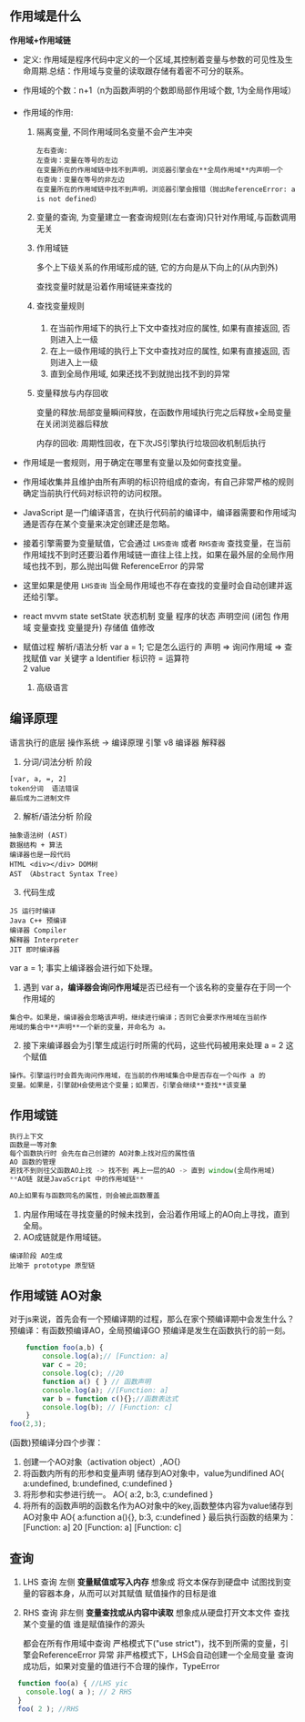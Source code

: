 ## 作用域是什么

**作用域+作用域链** 

+ 定义: 作用域是程序代码中定义的一个区域,其控制着变量与参数的可见性及生命周期.总结：作用域与变量的读取跟存储有着密不可分的联系。

+ 作用域的个数：n+1（n为函数声明的个数即局部作用域个数, 1为全局作用域）

+ 作用域的作用:

  1. 隔离变量, 不同作用域同名变量不会产生冲突

     ```
     左右查询:
     左查询：变量在等号的左边
     在变量所在的作用域链中找不到声明，浏览器引擎会在**全局作用域**内声明一个
     右查询：变量在等号的非左边
     在变量所在的作用域链中找不到声明，浏览器引擎会报错（抛出ReferenceError: a is not defined）
     ```

  2. 变量的查询, 为变量建立一套查询规则(左右查询)只针对作用域,与函数调用无关

  3. 作用域链

     多个上下级关系的作用域形成的链, 它的方向是从下向上的(从内到外)

     查找变量时就是沿着作用域链来查找的

  4. 查找变量规则

     1. 在当前作用域下的执行上下文中查找对应的属性, 如果有直接返回, 否则进入上一级
     2. 在上一级作用域的执行上下文中查找对应的属性, 如果有直接返回, 否则进入上一级
     3. 直到全局作用域, 如果还找不到就抛出找不到的异常

  5. 变量释放与内存回收

     变量的释放:局部变量瞬间释放，在函数作用域执行完之后释放+全局变量在关闭浏览器后释放

     内存的回收: 周期性回收，在下次JS引擎执行垃圾回收机制后执行

- 作用域是一套规则，用于确定在哪里有变量以及如何查找变量。
- 作用域收集并且维护由所有声明的标识符组成的查询，有自己非常严格的规则确定当前执行代码对标识符的访问权限。
- JavaScript 是一门编译语言，在执行代码前的编译中，编译器需要和作用域沟通是否存在某个变量来决定创建还是忽略。
- 接着引擎需要为变量赋值，它会通过 `LHS查询` 或者 `RHS查询` 查找变量，在当前作用域找不到时还要沿着作用域链一直往上往上找，如果在最外层的全局作用域也找不到，那么抛出叫做 ReferenceError 的异常
- 这里如果是使用 `LHS查询` 当全局作用域也不存在查找的变量时会自动创建并返还给引擎。

- react mvvm state setState 状态机制
  变量 程序的状态 声明空间 (闭包 作用域 变量查找 变量提升) 存储值  值修改
  
- 赋值过程  解析/语法分析
  var a = 1; 
  它是怎么运行的  声明 => 询问作用域 => 查找赋值
  var 关键字 
  a  Identifier 标识符 
  = 运算符  
  2 value 
  1. 高级语言
  

## 编译原理
  语言执行的底层
  操作系统 ->  编译原理
  引擎 v8 编译器 解释器
  1. 分词/词法分析 阶段

    [var, a, =, 2]
    token分词  语法错误
    最后成为二进制文件
  2. 解析/语法分析 阶段

    抽象语法树 (AST)
    数据结构 + 算法
    编译器也是一段代码
    HTML <div></div> DOM树
    AST （Abstract Syntax Tree)
  3. 代码生成

    JS 运行时编译
    Java C++ 预编译
    编译器 Compiler
    解释器 Interpreter
    JIT 即时编译器

 var a = 1;
 事实上编译器会进行如下处理。
  1. 遇到 var a，**编译器会询问作用域**是否已经有一个该名称的变量存在于同一个作用域的

    集合中。如果是，编译器会忽略该声明，继续进行编译；否则它会要求作用域在当前作
    用域的集合中**声明**一个新的变量，并命名为 a。
  2. 接下来编译器会为引擎生成运行时所需的代码，这些代码被用来处理 a = 2 这个赋值

    操作。引擎运行时会首先询问作用域，在当前的作用域集合中是否存在一个叫作 a 的
    变量。如果是，引擎就H会使用这个变量；如果否，引擎会继续**查找**该变量


## 作用域链
```javascript
执行上下文
函数是一等对象
每个函数执行时 会先在自己创建的 AO对象上找对应的属性值
AO 函数的管理
若找不到则往父函数AO上找 -> 找不到 再上一层的AO -> 直到 window(全局作用域)
**AO链 就是JavaScript 中的作用域链**

AO上如果有与函数同名的属性，则会被此函数覆盖
```

  1. 内层作用域在寻找变量的时候未找到，会沿着作用域上的AO向上寻找，直到全局。
  2. AO成链就是作用域链。

    编译阶段 AO生成
    比喻于 prototype 原型链

## 作用域链 AO对象

对于js来说，首先会有一个预编译期的过程，那么在家个预编译期中会发生什么？
预编译：有函数预编译AO，全局预编译GO
预编译是发生在函数执行的前一刻。

```js
    function foo(a,b) {
        console.log(a);// [Function: a]
        var c = 20;
        console.log(c); //20
        function a() { } // 函数声明 
        console.log(a); //[Function: a]
        var b = function c(){};//函数表达式
        console.log(b); // [Function: c]
    }
foo(2,3);
```

(函数)预编译分四个步骤：

1. 创建一个AO对象（activation object）,AO{}
2. 将函数内所有的形参和变量声明 储存到AO对象中，value为undifined
   AO{
    a:undefined,
    b:undefined,
    c:undefined
   }
3. 将形参和实参进行统一。
   AO{
    a:2,
    b:3,
    c:undefined
   }
4. 将所有的函数声明的函数名作为AO对象中的key,函数整体内容为value储存到AO对象中
   AO{
    a:function a(){},
    b:3,
    c:undefined
   }
   最后执行函数的结果为：
    [Function: a]
    20
    [Function: a]
    [Function: c]

## 查询

1. LHS 查询 左侧 **变量赋值或写入内存** 想象成 将文本保存到硬盘中
   试图找到变量的容器本身，从而可以对其赋值 赋值操作的目标是谁
   
2. RHS 查询 非左侧  **变量查找或从内容中读取** 想象成从硬盘打开文本文件
   查找某个变量的值  谁是赋值操作的源头

   都会在所有作用域中查询 
   严格模式下("use strict")，找不到所需的变量，引擎会ReferenceError 异常
   非严格模式下，LHS会自动创建一个全局变量
   查询成功后，如果对变量的值进行不合理的操作，TypeError

```js
  function foo(a) { //LHS yic
    console.log( a ); // 2 RHS
  }
  foo( 2 ); //RHS
```